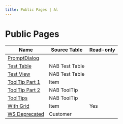 ```yaml
---
title: Public Pages | Al
---
```

# Public Pages

| Name | Source Table | Read-only |
| ----- | ------ | ------ |
| [PromptDialog](page-nab-prompt-dialog/index.md) |  |  |
| [Test Table](page-nab-test-table/index.md) | NAB Test Table |  |
| [Test View](page-nab-test-view/index.md) | NAB Test Table |  |
| [ToolTip Part 1](page-nab-tool-tip-part-1/index.md) | Item |  |
| [ToolTip Part 2](page-nab-tool-tip-part-2/index.md) | NAB ToolTip |  |
| [ToolTips](page-nab-tool-tips/index.md) | NAB ToolTip |  |
| [With Grid](page-nab-with-grid/index.md) | Item | Yes |
| [WS Deprecated](page-nab-ws-deprecated/index.md) | Customer |  |
